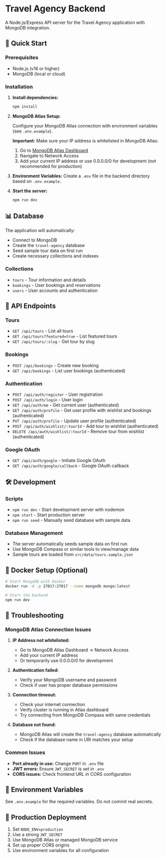 # Travel Agency Backend

A Node.js/Express API server for the Travel Agency application with MongoDB integration.

## 🚀 Quick Start

### Prerequisites
- Node.js (v16 or higher)
- MongoDB (local or cloud)

### Installation

1. **Install dependencies:**
   ```bash
   npm install
   ```

2. **MongoDB Atlas Setup:**
   
   Configure your MongoDB Atlas connection with environment variables (see `.env.example`).
   
   **Important:** Make sure your IP address is whitelisted in MongoDB Atlas:
   1. Go to [MongoDB Atlas Dashboard](https://cloud.mongodb.com/)
   2. Navigate to Network Access
   3. Add your current IP address or use 0.0.0.0/0 for development (not recommended for production)

3. **Environment Variables:**
   Create a `.env` file in the backend directory based on `.env.example`.

4. **Start the server:**
   ```bash
   npm run dev
   ```

## 📊 Database

The application will automatically:
- Connect to MongoDB
- Create the `travel-agency` database
- Seed sample tour data on first run
- Create necessary collections and indexes

### Collections
- `tours` - Tour information and details
- `bookings` - User bookings and reservations
- `users` - User accounts and authentication

## 🔗 API Endpoints

### Tours
- `GET /api/tours` - List all tours
- `GET /api/tours?featured=true` - List featured tours
- `GET /api/tours/:slug` - Get tour by slug

### Bookings
- `POST /api/bookings` - Create new booking
- `GET /api/bookings` - List user bookings (authenticated)

### Authentication
- `POST /api/auth/register` - User registration
- `POST /api/auth/login` - User login
- `GET /api/auth/me` - Get current user (authenticated)
- `GET /api/auth/profile` - Get user profile with wishlist and bookings (authenticated)
- `PUT /api/auth/profile` - Update user profile (authenticated)
- `POST /api/auth/wishlist/:tourId` - Add tour to wishlist (authenticated)
- `DELETE /api/auth/wishlist/:tourId` - Remove tour from wishlist (authenticated)

### Google OAuth
- `GET /api/auth/google` - Initiate Google OAuth
- `GET /api/auth/google/callback` - Google OAuth callback

## 🛠️ Development

### Scripts
- `npm run dev` - Start development server with nodemon
- `npm start` - Start production server
- `npm run seed` - Manually seed database with sample data

### Database Management
- The server automatically seeds sample data on first run
- Use MongoDB Compass or similar tools to view/manage data
- Sample tours are loaded from `src/data/tours.sample.json`

## 🐳 Docker Setup (Optional)

```bash
# Start MongoDB with Docker
docker run -d -p 27017:27017 --name mongodb mongo:latest

# Start the backend
npm run dev
```

## 🔧 Troubleshooting

### MongoDB Atlas Connection Issues
1. **IP Address not whitelisted:**
   - Go to MongoDB Atlas Dashboard → Network Access
   - Add your current IP address
   - Or temporarily use 0.0.0.0/0 for development

2. **Authentication failed:**
   - Verify your MongoDB username and password
   - Check if user has proper database permissions

3. **Connection timeout:**
   - Check your internet connection
   - Verify cluster is running in Atlas dashboard
   - Try connecting from MongoDB Compass with same credentials

4. **Database not found:**
   - MongoDB Atlas will create the `travel-agency` database automatically
   - Check if the database name in URI matches your setup

### Common Issues
- **Port already in use:** Change `PORT` in `.env` file
- **JWT errors:** Ensure `JWT_SECRET` is set in `.env`
- **CORS issues:** Check frontend URL in CORS configuration

## 📝 Environment Variables

See `.env.example` for the required variables. Do not commit real secrets.

## 🚀 Production Deployment

1. Set `NODE_ENV=production`
2. Use a strong `JWT_SECRET`
3. Use MongoDB Atlas or managed MongoDB service
4. Set up proper CORS origins
5. Use environment variables for all configuration
